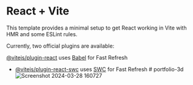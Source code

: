 # React + Vite

This template provides a minimal setup to get React working in Vite with HMR and some ESLint rules.

Currently, two official plugins are available:

 [@vitejs/plugin-react](https://github.com/vitejs/vite-plugin-react/blob/main/packages/plugin-react/README.md) uses [Babel](https://babeljs.io/) for Fast Refresh
- [@vitejs/plugin-react-swc](https://github.com/vitejs/vite-plugin-react-swc) uses [SWC](https://swc.rs/) for Fast Refresh
#   p o r t f o l i o - 3 d 
 
 ![Screenshot 2024-03-28 160727](https://github.com/DhruvTyagi18/portfolio-3d/assets/92265404/287aa1f7-4590-4e2b-8b9a-08636efb63f4)
